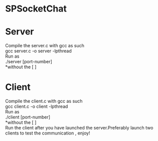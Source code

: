 # SPSocketChat
# Server
Compile the server.c with gcc as such<br>
gcc server.c -o server -lpthread<br>
Run as <br>
./server [port-number] <br>
*without the [ ]<br>

# Client
Compile the client.c with gcc as such<br>
gcc client.c -o client -lpthread<br>
Run as <br>
./client [port-number] <br>
*without the [ ]<br>
Run the client after you have launched the server.Preferably launch two clients to test the communication , enjoy!
